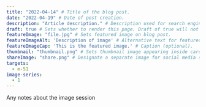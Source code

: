 ```yaml
---
title: "2022-04-14" # Title of the blog post.
date: "2022-04-19" # Date of post creation.
description: "Article description." # Description used for search engine.
draft: true # Sets whether to render this page. Draft of true will not be rendered.
featureImage: "file.jpg" # Sets featured image on blog post.
featureImageAlt: 'Description of image' # Alternative text for featured image.
featureImageCap: 'This is the featured image.' # Caption (optional).
thumbnail: "thumbnail.png" # Sets thumbnail image appearing inside card on homepage.
shareImage: "share.png" # Designate a separate image for social media sharing.
targets:
  - m-51
image-series:
  - 1
---
```


Any notes about the image session
